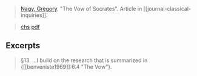> [Nagy, Gregory](nagy-g.md). "The Vow of Socrates". Article in [[journal-classical-inquiries]]. 

> [chs](https://classical-inquiries.chs.harvard.edu/the-vow-of-socrates/)
> [pdf](a/nagy-g2015-04-17.pdf)


## Excerpts
> §13. ...I build on the research that is summarized in {[[benveniste1969]]:6.4 "The Vow"}. 